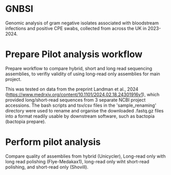 # GNBSI
Genomic analysis of gram negative isolates associated with bloodstream infections and positive CPE swabs, collected from across the UK in 2023-2024.

# Prepare Pilot analysis workflow 
Prepare workflow to compare hybrid, short and long read sequencing assemblies, to verifiy validity of using long-read only assemblies for main project.

This was tested on data from the preprint Landman et al., 2024 (https://www.medrxiv.org/content/10.1101/2024.02.18.24301916v1), which provided long/short-read sequences from 3 separate NCBI project accessions. The bash scripts and tsv/csv files in the 'sample_renaming' directory were used to rename and organise the downloaded .fastq.gz files into a format readily usable by downstream software, such as bactopia (bactopia prepare).

# Perform pilot analysis 
Compare quality of assemblies from hybrid (Unicycler), Long-read only with long read polishing (Flye-Medakax1), long-read only wiht short-read polishing, and short-read only (Shovill). 
